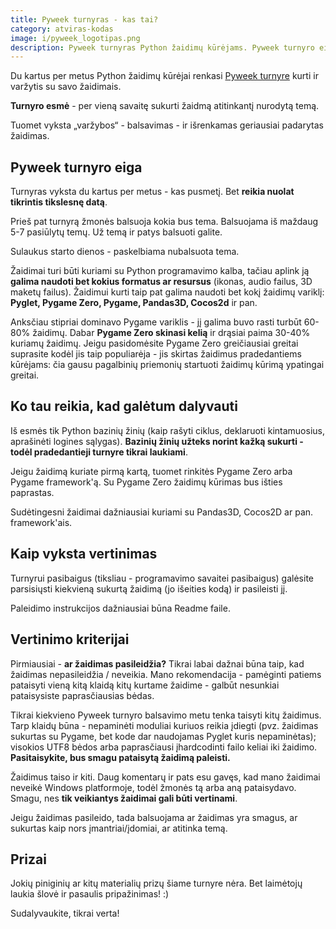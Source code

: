 ```yaml
---
title: Pyweek turnyras - kas tai?
category: atviras-kodas
image: i/pyweek_logotipas.png
description: Pyweek turnyras Python žaidimų kūrėjams. Pyweek turnyro eiga; ko reikia, kad galėtum dalyvauti; vertinimo kriterijai ir prizai!
---
```


Du kartus per metus Python žaidimų kūrėjai renkasi [Pyweek turnyre](https://pyweek.org/) kurti ir varžytis su savo žaidimais.

**Turnyro esmė** - per vieną savaitę sukurti žaidmą atitinkantį nurodytą temą.

Tuomet vyksta „varžybos“ - balsavimas - ir išrenkamas geriausiai padarytas žaidimas.

## Pyweek turnyro eiga

Turnyras vyksta du kartus per metus - kas pusmetį. Bet **reikia nuolat tikrintis tikslesnę datą**.

Prieš pat turnyrą žmonės balsuoja kokia bus tema. Balsuojama iš maždaug 5-7 pasiūlytų temų. Už temą ir patys balsuoti galite.

Sulaukus starto dienos - paskelbiama nubalsuota tema.

Žaidimai turi būti kuriami su Python programavimo kalba, tačiau aplink ją **galima naudoti bet kokius formatus ar resursus** (ikonas, audio failus, 3D maketų failus). Žaidimui kurti taip pat galima naudoti bet kokį žaidimų variklį: **Pyglet, Pygame Zero, Pygame, Pandas3D, Cocos2d** ir pan.

Anksčiau stipriai dominavo Pygame variklis - jį galima buvo rasti turbūt 60-80% žaidimų. Dabar **Pygame Zero skinasi kelią** ir drąsiai paima 30-40% kuriamų žaidimų. Jeigu pasidomėsite Pygame Zero greičiausiai greitai suprasite kodėl jis taip populiarėja - jis skirtas žaidimus pradedantiems kūrėjams: čia gausu pagalbinių priemonių startuoti žaidimų kūrimą ypatingai greitai.

## Ko tau reikia, kad galėtum dalyvauti

Iš esmės tik Python bazinių žinių (kaip rašyti ciklus, deklaruoti kintamuosius, aprašinėti logines sąlygas). **Bazinių žinių užteks norint kažką sukurti - todėl pradedantieji turnyre tikrai laukiami**.

Jeigu žaidimą kuriate pirmą kartą, tuomet rinkitės Pygame Zero arba Pygame framework'ą. Su Pygame Zero žaidimų kūrimas bus išties paprastas.

Sudėtingesni žaidimai dažniausiai kuriami su Pandas3D, Cocos2D ar pan. framework'ais.

## Kaip vyksta vertinimas

Turnyrui pasibaigus (tiksliau - programavimo savaitei pasibaigus) galėsite parsisiųsti kiekvieną sukurtą žaidimą (jo išeities kodą) ir pasileisti jį.

Paleidimo instrukcijos dažniausiai būna Readme faile.

## Vertinimo kriterijai

Pirmiausiai - **ar žaidimas pasileidžia?** Tikrai labai dažnai būna taip, kad žaidimas nepasileidžia / neveikia. Mano rekomendacija - pamėginti patiems pataisyti vieną kitą klaidą kitų kurtame žaidime - galbūt nesunkiai pataisysiste paprasčiausias bėdas.

Tikrai kiekvieno Pyweek turnyro balsavimo metu tenka taisyti kitų žaidimus. Tarp klaidų būna - nepaminėti moduliai kuriuos reikia įdiegti (pvz. žaidimas sukurtas su Pygame, bet kode dar naudojamas Pyglet kuris nepaminėtas); visokios UTF8 bėdos arba paprasčiausi įhardcodinti failo keliai iki žaidimo. **Pasitaisykite, bus smagu pataisytą žaidimą paleisti.**

Žaidimus taiso ir kiti. Daug komentarų ir pats esu gavęs, kad mano žaidimai neveikė Windows platformoje, todėl žmonės tą arba aną pataisydavo. Smagu, nes **tik veikiantys žaidimai gali būti vertinami**.

Jeigu žaidimas pasileido, tada balsuojama ar žaidimas yra smagus, ar sukurtas kaip nors įmantriai/įdomiai, ar atitinka temą.

## Prizai

Jokių piniginių ar kitų materialių prizų šiame turnyre nėra. Bet laimėtojų laukia šlovė ir pasaulis pripažinimas! :)

Sudalyvaukite, tikrai verta!